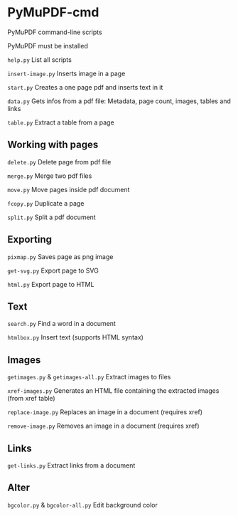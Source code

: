 # PyMuPDF-cmd

PyMuPDF command-line scripts

PyMuPDF must be installed

```help.py```            List all scripts

```insert-image.py```    Inserts image in a page

```start.py```           Creates a one page pdf and inserts text in it

```data.py```            Gets infos from a pdf file: Metadata, page count, images, tables and links 

```table.py```           Extract a table from a page


## Working with pages

```delete.py```          Delete page from pdf file 

```merge.py```           Merge two pdf files 

```move.py```            Move pages inside pdf document

```fcopy.py```           Duplicate a page

```split.py```           Split a pdf document


## Exporting

```pixmap.py```          Saves page as png image

```get-svg.py```         Export page to SVG

```html.py```            Export page to HTML


## Text

```search.py```          Find a word in a document

```htmlbox.py```         Insert text (supports HTML syntax)


## Images

```getimages.py``` & ```getimages-all.py```   Extract images to files

```xref-images.py```     Generates an HTML file containing the extracted images (from xref table)

```replace-image.py```   Replaces an image in a document (requires xref)

```remove-image.py```    Removes an image in a document (requires xref)


## Links

```get-links.py```       Extract links from a document


## Alter

```bgcolor.py``` & ```bgcolor-all.py```       Edit background color

